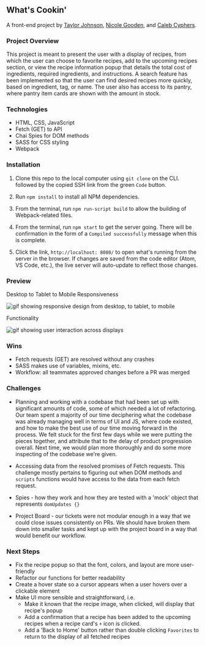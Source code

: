 ## What's Cookin'

A front-end project by [Taylor Johnson](https://github.com/taylorjohnson141), [Nicole Gooden](https://github.com/nicolegooden), and [Caleb Cyphers](https://github.com/CalebCyphers).

### Project Overview

This project is meant to present the user with a display of recipes, from which the user can choose to favorite recipes, add to the upcoming recipes section, or view the recipe information popup that details the total cost of ingredients, required ingredients, and instructions.  A search feature has been implemented so that the user can find desired recipes more quickly, based on ingredient, tag, or name.  The user also has access to its pantry, where pantry item cards are shown with the amount in stock. 

### Technologies 

+ HTML, CSS, JavaScript
+ Fetch (GET) to API
+ Chai Spies for DOM methods
+ SASS for CSS styling
+ Webpack

### Installation

1. Clone this repo to the local computer using `git clone` on the CLI. followed by the copied SSH link from the green `Code` button.

1. Run `npm install` to install all NPM dependencies.

1. From the terminal, run `npm run-script build` to allow the building of Webpack-related files.

1. From the terminal, run `npm start` to get the server going. There will be confirmation in the form of a `Compiled successfully` message when this is complete.

1. Click the link, `http://localhost: 8080/` to open what's running from the server in the browser.  If changes are saved from the code editor (Atom, VS Code, etc.), the live server will auto-update to reflect those changes.

### Preview

Desktop to Tablet to Mobile Responsiveness

![gif showing responsive design from desktop, to tablet, to mobile](http://i.imgur.com/RrvkEC7.gifv)

Functionality

![gif showing user interaction across displays](http://i.imgur.com/yz2jrwv.gifv)

### Wins

+ Fetch requests (GET) are resolved without any crashes
+ SASS makes use of variables, mixins, etc.
+ Workflow: all teammates approved changes before a PR was merged

### Challenges

+ Planning and working with a codebase that had been set up with significant amounts of code, some of which needed a lot of refactoring.  Our team spent a majority of our time deciphering what the codebase was already managing well in terms of UI and JS, where code existed, and how to make the best use of our time moving forward in the process.  We felt stuck for the first few days while we were putting the pieces together, and attribute that to the delay of product progression overall.  Next time, we would plan more thoroughly and do some more inspecting of the codebase we're given.

+ Accessing data from the resolved promises of Fetch requests.  This challenge mostly pertains to figuring out when DOM methods and `scripts` functions would have access to the data from each fetch request.

+ Spies - how they work and how they are tested with a 'mock' object that represents `domUpdates {}` 

+ Project Board - our tickets were not modular enough in a way that we could close issues consistently on PRs.  We should have broken them down into smaller tasks and kept up with the project board in a way that would benefit our workflow.

### Next Steps

+ Fix the recipe popup so that the font, colors, and layout are more user-friendly
+ Refactor our functions for better readability
+ Create a hover state so a cursor appears when a user hovers over a clickable element
+ Make UI more sensible and straightforward, i.e. 
    + Make it known that the recipe image, when clicked, will display that recipe's popup
    + Add a confirmation that a recipe has been added to the upcoming recipes when a recipe card's `+` icon is clicked.
    + Add a 'Back to Home' button rather than double clicking `Favorites` to return to the display of all fetched recipes









